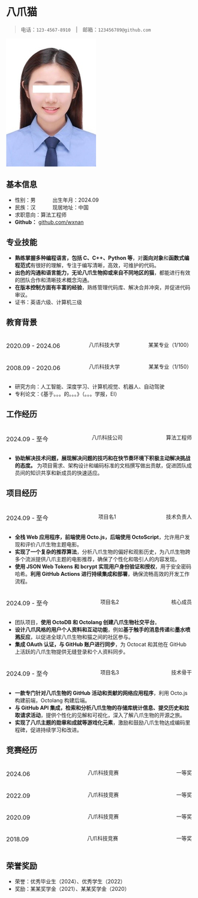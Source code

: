# 八爪猫

> 电话：`123-4567-8910`&emsp;|&emsp;邮箱：`123456789@github.com`

<img src="./img/avatar.jpg" alt="avatar">

## 基本信息

- 性别：男 &emsp;&emsp;&emsp;出生年月：2024.09
- 民族：汉 &emsp;&emsp;&emsp;现居地址：中国
- 求职意向：算法工程师
- **Github：** [github.com/wxnan](https://github.com/wxnan)

## 专业技能

- **熟练掌握多种编程语言，包括 C、C++、Python 等**，对**面向对象**和**函数式编程范式**有很好的理解，专注于编写清晰，高效，可维护的代码。
- **出色的沟通和语言能力，无论八爪生物抑或来自不同地区的猫**，都能进行有效的团队合作和清晰技术概念沟通。
- **在版本控制方面有丰富的经验**，熟练管理代码库、解决合并冲突，并促进代码审议。
- 证书：英语六级、计算机三级

## 教育背景

<div style="display: flex; justify-content: space-between; align-items: center;">
    <h3 style="font-weight: normal;">2020.09 - 2024.06</h3>
    <div style="flex: 1; text-align: center;">八爪科技大学</div>
    <span>某某专业（1/100）</span>
</div>

<div style="display: flex; justify-content: space-between; align-items: center;">
    <h3 style="font-weight: normal;">2008.09 - 2020.06</h3>
    <div style="flex: 1; text-align: center;">八爪科技大学</div>
    <span>某某专业（1/150）</span>
</div>

- 研究方向：人工智能、深度学习、计算机视觉、机器人、自动驾驶
- 专利论文：《基于。。。的。。。》（。。。学报，EI）

## 工作经历

<div style="display: flex; justify-content: space-between; align-items: center;">
    <h3 style="font-weight: normal;">2024.09 - 至今</h3>
    <div style="flex: 1; text-align: center;">八爪科技公司</div>
    <span>算法工程师</span>
</div>

- **协助解决技术问题，展现解决问题的技巧和在快节奏环境下积极主动解决挑战的态度。**
  为项目需求、架构设计和编码标准的文档撰写做出贡献，促进团队成员间的知识共享和新成员的快速适应。

## 项目经历

<div style="display: flex; justify-content: space-between; align-items: center;">
    <h3 style="font-weight: normal;">2024.09 - 至今</h3>
    <div style="flex: 1; text-align: center;">项目名1</div>
    <span>技术负责人</span>
</div>

- **全栈 Web 应用程序，前端使用 Octo.js，后端使用 OctoScript**，允许用户发现和评价八爪生物主题电影。
- **实现了一个复杂的推荐算法**，分析八爪生物的偏好和观影历史，为八爪生物跨多个流派提供八爪主题的电影推荐，确保了个性化和吸引人的内容发现。
- **使用 JSON Web Tokens 和 bcrypt 实现用户身份验证和授权**，用于安全密码哈希。**利用 GitHub Actions 进行持续集成和部署**，确保流畅高效的开发工作流程。

<div style="display: flex; justify-content: space-between; align-items: center;">
    <h3 style="font-weight: normal;">2024.09 - 至今</h3>
    <div style="flex: 1; text-align: center;">项目名2</div>
    <span>核心成员</span>
</div>

- 团队项目，**使用 OctoDB 和 Octolang 创建八爪生物社交平台**。
- **设计八爪风格的用户个人资料和互动功能**，例如**基于触手的消息传递**和**墨水喷溅反应**，以促进全球八爪生物和猫之间的社区参与。
- **集成 OAuth 认证，与 GitHub 账户进行同步**，为 Octocat 和其他在 GitHub 上活跃的八爪生物提供无缝登录和个人资料同步。

<div style="display: flex; justify-content: space-between; align-items: center;">
    <h3 style="font-weight: normal;">2024.09 - 至今</h3>
    <div style="flex: 1; text-align: center;">项目名3</div>
    <span>技术骨干</span>
</div>

- **一款专门针对八爪生物的 GitHub 活动和贡献的网络应用程序**，利用 Octo.js 构建前端，Octolang 构建后端。
- **与 GitHub API 集成，检索和分析八爪生物的存储库统计信息、提交历史和拉取请求活动**，提供个性化的见解和可视化，深入了解八爪生物的开源之旅。
- **实现了八爪主题的勋章和成就等游戏化元素**，激励和鼓励八爪生物达成编码里程碑，促进持续学习和改进。

## 竞赛经历

<div style="display: flex; justify-content: space-between; align-items: center;">
    <h3 style="font-weight: normal;">2024.06</h3>
    <div style="flex: 1; text-align: center;">八爪科技竞赛</div>
    <span>一等奖</span>
</div>

<div style="display: flex; justify-content: space-between; align-items: center;">
    <h3 style="font-weight: normal;">2022.09</h3>
    <div style="flex: 1; text-align: center;">八爪科技竞赛</div>
    <span>一等奖</span>
</div>

<div style="display: flex; justify-content: space-between; align-items: center;">
    <h3 style="font-weight: normal;">2020.09</h3>
    <div style="flex: 1; text-align: center;">八爪科技竞赛</div>
    <span>一等奖</span>
</div>

<div style="display: flex; justify-content: space-between; align-items: center;">
    <h3 style="font-weight: normal;">2018.09</h3>
    <div style="flex: 1; text-align: center;">八爪科技竞赛</div>
    <span>一等奖</span>
</div>

## 荣誉奖励

- 荣誉：优秀毕业生（2024）、优秀学生（2022）
- 奖励：某某奖学金（2021）、某某奖学金（2020）
